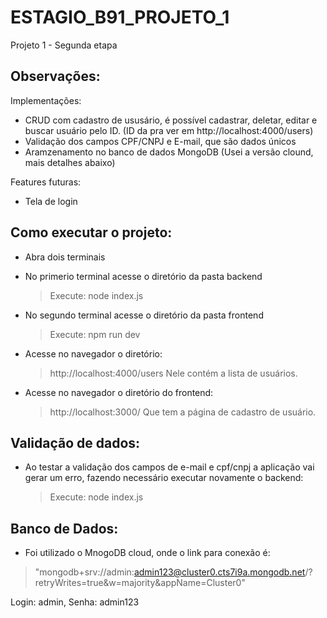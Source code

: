 # ESTAGIO_B91_PROJETO_1
Projeto 1 - Segunda etapa

## Observações:
Implementações:
- CRUD com cadastro de ususário, é possível cadastrar, deletar, editar e buscar usuário pelo ID. (ID da pra ver em http://localhost:4000/users)
- Validação dos campos CPF/CNPJ e E-mail, que são dados únicos
- Aramzenamento no banco de dados MongoDB (Usei a versão clound, mais detalhes abaixo)

Features futuras:
- Tela de login

## Como executar o projeto:

* Abra dois terminais
* No primerio terminal acesse o diretório da pasta backend
  > Execute: node index.js
* No segundo terminal acesse o diretório da pasta frontend
  > Execute: npm run dev

* Acesse no navegador o diretório:
  > http://localhost:4000/users
Nele contém a lista de usuários.

* Acesse no navegador o diretório do frontend:
  > http://localhost:3000/
Que tem a página de cadastro de usuário.

## Validação de dados:

* Ao testar a validação dos campos de e-mail e cpf/cnpj a aplicação vai gerar um erro, fazendo necessário executar novamente o backend:
  > Execute: node index.js

## Banco de Dados:

* Foi utilizado o MnogoDB cloud, onde o link para conexão é:
> "mongodb+srv://admin:admin123@cluster0.cts7i9a.mongodb.net/?retryWrites=true&w=majority&appName=Cluster0"

Login: admin, 
Senha: admin123
